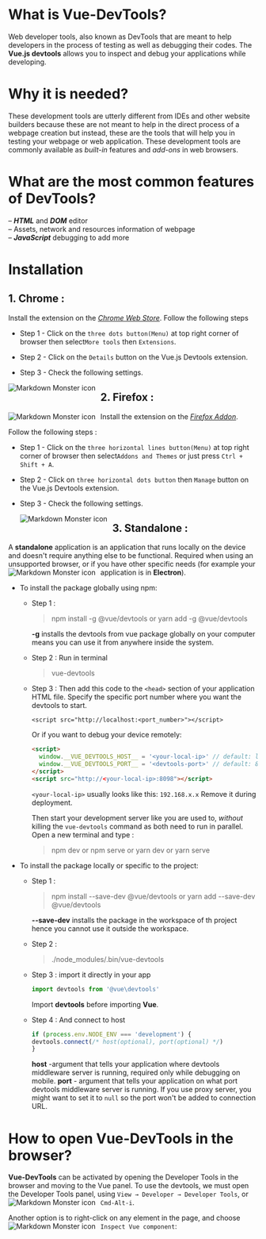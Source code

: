 # What is Vue-DevTools?
Web developer tools, also known as DevTools that are meant to help developers in the process of testing as well as debugging their codes. 
The **Vue.js devtools** allows you to inspect and debug your applications while developing.

# Why it is needed?
These development tools are utterly different from IDEs and other website builders because these are not meant to help in the direct process of a webpage creation but instead, these are the tools that will help you in testing your webpage or web application.
These development tools are commonly available as *built-in* features and *add-ons* in web browsers.
# What are the most common features of DevTools?
– ***HTML*** and ***DOM*** editor  
– Assets, network and resources information of webpage  
– ***JavaScript*** debugging to add more

# Installation
## 1. Chrome :
 Install the extension on the _[Chrome Web Store](https://chrome.google.com/webstore/detail/vuejs-devtools/nhdogjmejiglipccpnnnanhbledajbpd)_.  Follow the following steps

	
- Step 1 - Click on the `three dots button(Menu)` at top right corner of browser then select`More tools` then `Extensions`. 
	
- Step 2 -  Click on the  `Details`  button on the Vue.js Devtools extension.
	
- Step 3 - Check the following settings.
	
		
<img src="https://devtools.vuejs.org/assets/chrome-settings2.e239f122.png"  
   alt="Markdown Monster icon"  
   style="float: left; margin-right: 10px;" />

## 2. Firefox :
 Install the extension on the _[Firefox Addon](https://addons.mozilla.org/en-US/firefox/addon/vue-js-devtools/)_. 
<img src="https://flaviocopes.com/vue-devtools/firefox-addon-installed.png"  
   alt="Markdown Monster icon"  
   style="float: left; margin-right: 10px;" />

Follow the following steps : 

- Step 1 - Click on the `three horizontal lines button(Menu)` at top right corner of browser then select`Addons and Themes` or just press `Ctrl + Shift + A`. 
	
- Step 2 -  Click on `three horizontal dots button` then  `Manage`  button on the Vue.js Devtools extension.
	
- Step 3 - Check the following settings.

  <img src="https://devtools.vuejs.org/assets/firefox-settings3.92d80ebf.png"  
   alt="Markdown Monster icon"  
   style="float: left; margin-right: 10px;" />
 
 ## 3. Standalone :
 A **standalone** application is an application that runs locally on the device and doesn't require anything else to be functional. Required when using an unsupported browser, or if you have other specific needs (for example your application is in **Electron**).
 <img src="https://flaviocopes.com/vue-devtools/standalone-vue-devtools-waiting.png"  
   alt="Markdown Monster icon"  
   style="float: left; margin-right: 10px;" />

- To install the package globally using npm:
	- Step 1 : 
		> npm install -g @vue/devtools
		or
		> yarn add -g @vue/devtools

		**-g** installs the devtools from vue package globally on your computer means you can use it from anywhere inside the system.
	- Step 2 : Run in terminal 
		> vue-devtools
	
	- Step 3 : Then add this code to the `<head>` section of your application HTML file. Specify the specific port number where you want the devtools to start.
		
		```<script src="http://localhost:<port_number>"></script>```
		
		Or if you want to debug your device remotely:
		```html
		<script>
		  window.__VUE_DEVTOOLS_HOST__ = '<your-local-ip>' // default: localhost
		  window.__VUE_DEVTOOLS_PORT__ = '<devtools-port>' // default: 8098
		</script>
		<script src="http://<your-local-ip>:8098"></script>
		```
		`<your-local-ip>` usually looks like this: `192.168.x.x`
		Remove it during deployment.
		
		Then start your development server like you are used to, _without_ killing the `vue-devtools` command as both need to run in parallel. Open a new terminal and type :
		> npm dev
		or
		> npm serve
		or
		> yarn dev
		or
		> yarn serve
		 
		
	
- To install the package locally or specific to the project:
	- Step 1 : 
		>npm install --save-dev @vue/devtools
		>or
		>yarn add  --save-dev @vue/devtools

		**--save-dev** installs the package in the workspace of th project hence you cannot use it outside the workspace.
	- Step 2 :  
		> ./node_modules/.bin/vue-devtools
	
	- Step 3 : import it directly in your app  
		```js
		import devtools from '@vue\devtools'
		```
		Import **devtools** before importing **Vue**.
	- Step 4 : And connect to host
	  ```js
	  if (process.env.NODE_ENV === 'development') {
	  devtools.connect(/* host(optional), port(optional) */)
	  }
	  ```
		**host** -argument that tells your application where devtools middleware server is running, required only while debugging on mobile.
		**port** - argument that tells your application on what port devtools middleware server is running. If you use proxy server, you might want to set it to `null`    so the port won't be added to connection URL.

# How to open Vue-DevTools in the browser?
 
**Vue-DevTools** can be activated by opening the Developer Tools in the browser and moving to the Vue panel.
To use the devtools, we must open the Developer Tools panel, using `View → Developer → Developer Tools`, or `Cmd-Alt-i`.
 <img src="https://flaviocopes.com/vue-devtools/devtools-window.png"  
   alt="Markdown Monster icon"  
   style="float: left; margin-right: 10px;" />

Another option is to right-click on any element in the page, and choose `Inspect Vue component`:
 <img src="https://flaviocopes.com/vue-devtools/inspect-vue-component.png"  
   alt="Markdown Monster icon"  
   style="float: left; margin-right: 10px;" />

	

 
